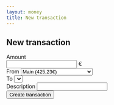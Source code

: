 ```yaml
---
layout: money
title: New transaction
---
```


<h2>New transaction</h2>

<form action="../../">
  <div class="pb-4">
    <label>
      Amount
      <div class="flex items-center gap-2">
        <input type="number" step="0.01" class="!w-40" />
        €
      </div>
    </label>
  </div>

  <div class="pb-4">
    <label>
      From
      <select>
        <option>Main (425,23€)</option>
        <option>Savings (4 215,58 €)</option>
        <option>Summer 2022 (2 000,00 €)</option>
        <option>Tesla Model 3 (10 000,00 €)</option>
      </select>
    </label>
  </div>

  <div class="pb-4">
    <label>
      To
      <select></select>
    </label>
  </div>

  <div class="pb-4">
    <label>
      Description
      <input type="text" />
    </label>
  </div>

  <div class="pb-4">
    <input class="button--primary" type="submit" value="Create transaction" />
  </div>
</form>
